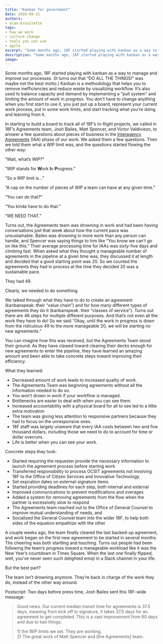 ```yaml
---
title: "Kanban for government"
date: 2016-08-31
authors:
- alan-brouilette
tags:
- how we work
- culture change
- tools you can use
- agile
excerpt: "Some months ago, 18F started playing with kanban as a way to manage and improve our processes. For the 18F Agreements team, adopting kanban has caused a dramatic positive change in how they manage their work."
description: "Some months ago, 18F started playing with kanban as a way to manage and improve our processes. For the 18F Agreements team, adopting kanban has caused a dramatic positive change in how they manage their work."
image:
---
```


Some months ago, 18F started playing with kanban as a way to manage and improve our processes. (It turns out that “DO ALL THE THINGS!” was maybe not the best motto.) Kanban is a methodology that helps you to remove inefficiencies and reduce waste by visualizing workflow. It’s also used to balance capacity and demand by implementing a “pull system” and limiting the amount of work in progress. You don’t have to change anything when you first start to use it, you just put up a board, represent your current work process, put in some work limits, and start tracking what you’re doing and learning from it.

In starting to build a board to track all of 18F’s in-flight projects, we called in 18F’s Agreements team, Josh Bailes, Matt Spencer, and Victor Valdiviezo, to answer a few questions about pieces of business in the [Interagency Agreements](https://pages.18f.gov/iaa-forms/primer.html) (IAA) phase of our work. We asked them a few questions. Then we told them what a WIP limit was, and the questions started flowing the other way:

“Wait, what’s WIP?”

“WIP stands for **W**ork **I**n **P**rogress.”

“So a WIP limit is…”

“A cap on the number of pieces of WIP a team can have at any given time.”

“You can *do* that?”

“You kinda have to do that.”

“WE NEED THAT.”

Turns out, the Agreements team was drowning in work and had been having conversations just that week about how the current pace was unsustainable. Bailes was drowning in more work than any person can handle, and Spencer was saying things to him like “You know we can’t go on like this.” Their average processing time for IAAs was sixty-five days and climbing fast. When asked what they thought a manageable number of agreements in the pipeline at a given time was, they discussed it at length and decided that a good starting point was 20. So we counted the agreements they had in process at the time they decided 20 was a sustainable pace.

They had 49.

Clearly, we needed to do something.

We talked through what they have to do to create an agreement (kanbanspeak: their “value chain”) and for how many different types of agreements they do it (kanbanspeak: their “classes of service”). Turns out there are 46 steps for multiple different purposes. And that’s not even all the work they have to do! So we said “Okay, until the work in progress is down from the ridiculous 49 to the more manageable 20, we will be starting no new agreements.”

You can imagine how this was received, but the Agreements Team stood their ground. As they have clawed toward clearing their decks enough for new agreements to enter the pipeline, they have learned an amazing amount and been able to take concrete steps toward improving their efficiency.

What they learned:

- Decreased amount of work leads to increased quality of work.
- The Agreements Team was beginning agreements without all the information needed to do so.
- You won’t drown in work if your workflow is managed.
- Bottlenecks are easier to deal with when you can see them.
- Increased accountability with a physical board for all to see led to a little extra motivation
- The team was giving less attention to responsive partners because they had to focus on the unresponsive ones.
- 18F staff was largely unaware that every IAA costs between two and five thousand dollars, including those we need to do to account for time or dollar overruns.
- Life is better when you can see your work.

Concrete steps they took:

- Started requiring the requester provide the necessary information to launch the agreement process before starting work
- Transferred responsibility to process OCSIT agreements not involving 18F to the Office of Citizen Services and Innovative Technology.
- Set expiration dates on external-signature items
- Started providing deadlines for each step, both internal and external
- Improved communications to prevent modifications and overages
- Added a system for removing agreements from the flow when the partner is excessively slow to respond
- The Agreements team reached out to the Office of General Counsel to improve mutual understanding of needs, and
- Socialized the General Counsel team into the wider 18F, to help both sides of the equation empathize with the other

A couple weeks ago, the team finally cleared the last backed-up agreement, and work began on the first new agreement to be started in several months. The cheering was both startling and touching. Turns out people had been following the team’s progress toward a manageable workload like it was the New Year’s countdown in Times Square. When the last one finally flipped, well, you’ve never seen such delighted emoji in a Slack channel in your life.

But the best part?

The team isn’t drowning anymore. They’re back in charge of the work they do, instead of the other way around.

Postscript: Two days before press time, Josh Bailes sent this 18F-wide message:

<blockquote>
<p>Good news. Our current median transit time for agreements is 37.5 days, meaning from kick off to signature, it takes 37.5 days for an agreement to get completed. This is a vast improvement from 60 days and due to two things:</p>
<p>1) the WIP limits we set. They are working.<br/>
2) The great work of Matt Spencer and [the Agreements] team.</p>
</blockquote>
